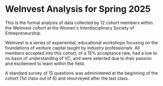 # WeInvest Analysis for Spring 2025
This is the formal analysis of data collected by 12 cohort members within the WeInvest cohort at the Women's Interdisciplinary Society of Entrepreneurship. 

WeInvest is a series of experiential, educational workshops focusing on the foundations of venture capital taught by industry professionals. All members accepted into this cohort, of a 15% acceptance rate, had a low to no basis of understanding of VC, and were selected due to their passion and excitement to learn within the field. 

A standard survey of 15 questions was administered at the beginning of the cohort (1st class out of 6) and resurveyed after the last class. 
